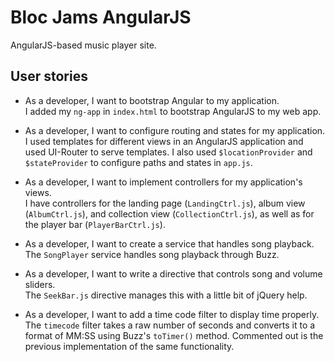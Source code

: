 # Bloc Jams AngularJS

AngularJS-based music player site. 

## User stories  
* As a developer, I want to bootstrap Angular to my application.  
I added my `ng-app` in `index.html` to bootstrap AngularJS to my web app.

* As a developer, I want to configure routing and states for my application.
I used templates for different views in an AngularJS application and used UI-Router to serve templates. I also used `$locationProvider` and `$stateProvider` to configure paths and states in `app.js`.

* As a developer, I want to implement controllers for my application's views.  
I have controllers for the landing page (`LandingCtrl.js`), album view (`AlbumCtrl.js`), and collection view (`CollectionCtrl.js`), as well as for the player bar (`PlayerBarCtrl.js`). 

* As a developer, I want to create a service that handles song playback. 
The `SongPlayer` service handles song playback through Buzz.

* As a developer, I want to write a directive that controls song and volume sliders.  
The `SeekBar.js` directive manages this with a little bit of jQuery help.

* As a developer, I want to add a time code filter to display time properly. 
The `timecode` filter takes a raw number of seconds and converts it to a format of MM:SS using Buzz's `toTimer()` method. Commented out is the previous implementation of the same functionality. 
